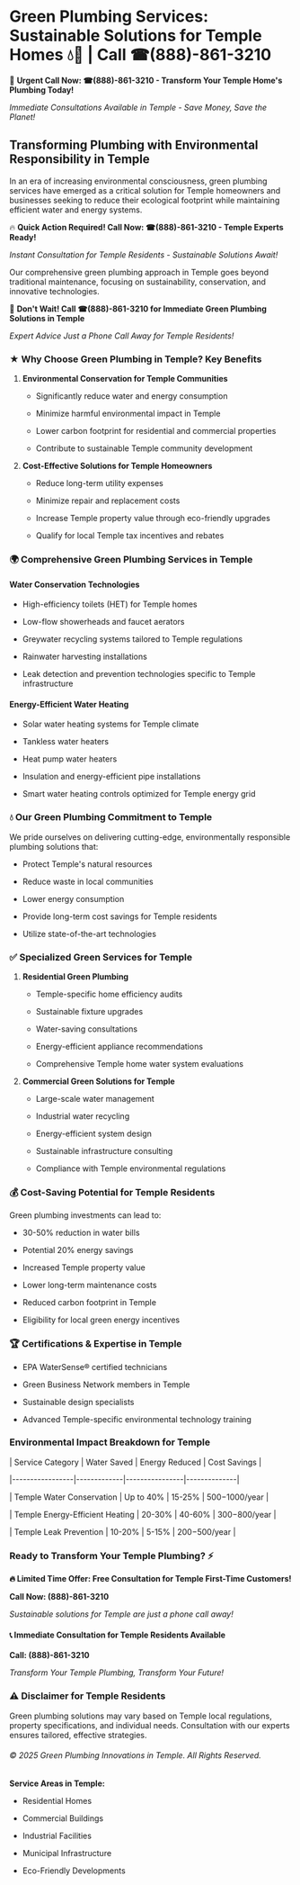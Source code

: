 # Green Plumbing Services: Sustainable Solutions for Temple Homes 💧🌿 | Call ☎(888)-861-3210

🚨 **Urgent Call Now: ☎(888)-861-3210 - Transform Your Temple Home's Plumbing Today!**
*Immediate Consultations Available in Temple - Save Money, Save the Planet!*

## Transforming Plumbing with Environmental Responsibility in Temple

In an era of increasing environmental consciousness, green plumbing services have emerged as a critical solution for Temple homeowners and businesses seeking to reduce their ecological footprint while maintaining efficient water and energy systems. 

🔥 **Quick Action Required! Call Now: ☎(888)-861-3210 - Temple Experts Ready!**
*Instant Consultation for Temple Residents - Sustainable Solutions Await!*

Our comprehensive green plumbing approach in Temple goes beyond traditional maintenance, focusing on sustainability, conservation, and innovative technologies.

🚨 **Don't Wait! Call ☎(888)-861-3210 for Immediate Green Plumbing Solutions in Temple**
*Expert Advice Just a Phone Call Away for Temple Residents!*

### ★ Why Choose Green Plumbing in Temple? Key Benefits

1. **Environmental Conservation for Temple Communities** 
   - Significantly reduce water and energy consumption
   - Minimize harmful environmental impact in Temple
   - Lower carbon footprint for residential and commercial properties
   - Contribute to sustainable Temple community development

2. **Cost-Effective Solutions for Temple Homeowners** 
   - Reduce long-term utility expenses
   - Minimize repair and replacement costs
   - Increase Temple property value through eco-friendly upgrades
   - Qualify for local Temple tax incentives and rebates

### 🌍 Comprehensive Green Plumbing Services in Temple

#### Water Conservation Technologies
- High-efficiency toilets (HET) for Temple homes
- Low-flow showerheads and faucet aerators
- Greywater recycling systems tailored to Temple regulations
- Rainwater harvesting installations
- Leak detection and prevention technologies specific to Temple infrastructure

#### Energy-Efficient Water Heating
- Solar water heating systems for Temple climate
- Tankless water heaters
- Heat pump water heaters
- Insulation and energy-efficient pipe installations
- Smart water heating controls optimized for Temple energy grid

### 💧 Our Green Plumbing Commitment to Temple

We pride ourselves on delivering cutting-edge, environmentally responsible plumbing solutions that:
- Protect Temple's natural resources
- Reduce waste in local communities
- Lower energy consumption
- Provide long-term cost savings for Temple residents
- Utilize state-of-the-art technologies

### ✅ Specialized Green Services for Temple

1. **Residential Green Plumbing**
   - Temple-specific home efficiency audits
   - Sustainable fixture upgrades
   - Water-saving consultations
   - Energy-efficient appliance recommendations
   - Comprehensive Temple home water system evaluations

2. **Commercial Green Solutions for Temple**
   - Large-scale water management
   - Industrial water recycling
   - Energy-efficient system design
   - Sustainable infrastructure consulting
   - Compliance with Temple environmental regulations

### 💰 Cost-Saving Potential for Temple Residents

Green plumbing investments can lead to:
- 30-50% reduction in water bills
- Potential 20% energy savings
- Increased Temple property value
- Lower long-term maintenance costs
- Reduced carbon footprint in Temple
- Eligibility for local green energy incentives

### 🏆 Certifications & Expertise in Temple

- EPA WaterSense® certified technicians
- Green Business Network members in Temple
- Sustainable design specialists
- Advanced Temple-specific environmental technology training

### Environmental Impact Breakdown for Temple

| Service Category | Water Saved | Energy Reduced | Cost Savings |
|-----------------|-------------|----------------|--------------|
| Temple Water Conservation | Up to 40% | 15-25% | $500-$1000/year |
| Temple Energy-Efficient Heating | 20-30% | 40-60% | $300-$800/year |
| Temple Leak Prevention | 10-20% | 5-15% | $200-$500/year |

### Ready to Transform Your Temple Plumbing? ⚡

**🔥 Limited Time Offer: Free Consultation for Temple First-Time Customers!**

**Call Now: (888)-861-3210**
*Sustainable solutions for Temple are just a phone call away!*

#### 📞 Immediate Consultation for Temple Residents Available

**Call: (888)-861-3210**
*Transform Your Temple Plumbing, Transform Your Future!*

### ⚠️ Disclaimer for Temple Residents

Green plumbing solutions may vary based on Temple local regulations, property specifications, and individual needs. Consultation with our experts ensures tailored, effective strategies.

###### © 2025 Green Plumbing Innovations in Temple. All Rights Reserved.

**Service Areas in Temple:** 
- Residential Homes
- Commercial Buildings
- Industrial Facilities
- Municipal Infrastructure
- Eco-Friendly Developments